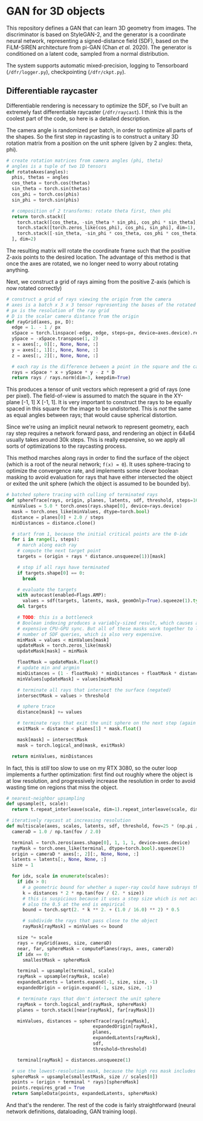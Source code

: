 # GAN for 3D objects
This repository defines a GAN that can learn 3D geometry from images. The discriminator is based on StyleGAN-2, and the generator is a coordinate neural network, representing a signed-distance field (SDF), based on the FiLM-SIREN architecture from pi-GAN (Chan _et al._ 2020). The generator is conditioned on a latent code, sampled from a normal distribution.

The system supports automatic mixed-precision, logging to Tensorboard (`/dfr/logger.py`), checkpointing (`/dfr/ckpt.py`).

## Differentiable raycaster
Differentiable rendering is necessary to optimize the SDF, so I've built an extremely fast differentiable raycaster (`/dfr/raycast`). I think this is the coolest part of the code, so here is a detailed description.

The camera angle is randomized per batch, in order to optimize all parts of the shapes. So the first step in raycasting is to construct a unitary 3D rotation matrix from a position on the unit sphere (given by 2 angles: theta, phi).
```python
# create rotation matrices from camera angles (phi, theta)
# angles is a tuple of two 1D tensors
def rotateAxes(angles):
  phis, thetas = angles
  cos_theta = torch.cos(thetas)
  sin_theta = torch.sin(thetas)
  cos_phi = torch.cos(phis)
  sin_phi = torch.sin(phis)

  # composition of 2 transforms: rotate theta first, then phi
  return torch.stack([
    torch.stack([cos_theta, -sin_theta * sin_phi, cos_phi * sin_theta], dim=1),
    torch.stack([torch.zeros_like(cos_phi), cos_phi, sin_phi], dim=1),
    torch.stack([-sin_theta, -sin_phi * cos_theta, cos_phi * cos_theta], dim=1),
  ], dim=2)
```
The resulting matrix will rotate the coordinate frame such that the positive Z-axis points to the desired location. The advantage of this method is that once the axes are rotated, we no longer need to worry about rotating anything.

Next, we construct a grid of rays aiming from the positive Z-axis (which is now rotated correctly)
```python
# construct a grid of rays viewing the origin from the camera
# axes is a batch x 3 x 3 tensor representing the bases of the rotated coordinate frames
# px is the resolution of the ray grid
# D is the scalar camera distance from the origin
def rayGrid(axes, px, D):
  edge = 1. - 1 / px
  xSpace = torch.linspace(-edge, edge, steps=px, device=axes.device).repeat(px, 1)[None, :, :, None]
  ySpace = -xSpace.transpose(1, 2)
  x = axes[:, 0][:, None, None, :]
  y = axes[:, 1][:, None, None, :]
  z = axes[:, 2][:, None, None, :]

  # each ray is the difference between a point in the square and the camera position (z * D)
  rays = xSpace * x + ySpace * y - z * D
  return rays / rays.norm(dim=3, keepdim=True)
```
This produces a tensor of unit vectors which represent a grid of rays (one per pixel). The field-of-view is assumed to match the square in the XY-plane [-1, 1] X [-1, 1]. It is very important to construct the rays to be equally spaced in this square for the image to be undistorted. This is _not_ the same as equal angles between rays; that would cause spherical distortion.

Since we're using an implicit neural network to represent geometry, each ray step requires a network forward pass, and rendering an object in 64x64 usually takes around 30k steps. This is really expensive, so we apply all sorts of optimizations to the raycasting process.

This method marches along rays in order to find the surface of the object (which is a root of the neural network; `f(x) = 0`). It uses sphere-tracing to optimize the convergence rate, and implements some clever boolean masking to avoid evaluation for rays that have either intersected the object or exited the unit sphere (which the object is assumed to be bounded by). 
```python
# batched sphere tracing with culling of terminated rays
def sphereTrace(rays, origin, planes, latents, sdf, threshold, steps=16):
  minValues = 5.0 * torch.ones(rays.shape[0], device=rays.device)
  mask = torch.ones_like(minValues, dtype=torch.bool)
  distance = planes[0] + 2.0 / steps
  minDistances = distance.clone()

  # start from 1, because the initial critical points are the 0-idx
  for i in range(1, steps):
    # march along each ray
    # compute the next target point
    targets = (origin + rays * distance.unsqueeze(1))[mask]

    # stop if all rays have terminated
    if targets.shape[0] == 0:
      break

    # evaluate the targets
    with autocast(enabled=Flags.AMP):
      values = sdf(targets, latents, mask, geomOnly=True).squeeze(1).type(torch.float)
    del targets

    # TODO: this is a bottleneck
    # Boolean indexing produces a variably-sized result, which causes an
    # expensive CPU-GPU sync. But all of these masks work together to limit the
    # number of SDF queries, which is also very expensive.
    minMask = values < minValues[mask]
    updateMask = torch.zeros_like(mask)
    updateMask[mask] = minMask

    floatMask = updateMask.float()
    # update min and argmin
    minDistances = (1 - floatMask) * minDistances + floatMask * distance
    minValues[updateMask] = values[minMask]

    # terminate all rays that intersect the surface (negated)
    intersectMask = values > threshold

    # sphere trace
    distance[mask] += values

    # terminate rays that exit the unit sphere on the next step (again negated)
    exitMask = distance < planes[1] * mask.float()

    mask[mask] = intersectMask
    mask = torch.logical_and(mask, exitMask)

  return minValues, minDistances
```

In fact, this is _still_ too slow to use on my RTX 3080, so the outer loop implements a further optimization: first find out roughly where the object is at low resolution, and progressively increase the resolution in order to avoid wasting time on regions that miss the object.
```python
# nearest-neighbor upsampling
def upsample(t, scale):
  return t.repeat_interleave(scale, dim=1).repeat_interleave(scale, dim=2)

# iteratively raycast at increasing resolution
def multiscale(axes, scales, latents, sdf, threshold, fov=25 * (np.pi / 180)):
  cameraD = 1.0 / np.tan(fov / 2.0)

  terminal = torch.zeros(axes.shape[0], 1, 1, 1, device=axes.device)
  rayMask = torch.ones_like(terminal, dtype=torch.bool).squeeze(3)
  origin = cameraD * axes[:, 2][:, None, None, :]
  latents = latents[:, None, None, :]
  size = 1

  for idx, scale in enumerate(scales):
    if idx > 0:
      # a geometric bound for whether a super-ray could have subrays that intersected the object
      k = distances * 2 * np.tan(fov / (2. * size))
      # this is suspicious because it uses a step size which is not actually used by sphere tracing
      # also the 0.5 at the end is empirical
      bound = torch.sqrt(2. * k ** 2. + (1.0 / 16.0) ** 2) * 0.5

      # subdivide the rays that pass close to the object
      rayMask[rayMask] = minValues <= bound

    size *= scale
    rays = rayGrid(axes, size, cameraD)
    near, far, sphereMask = computePlanes(rays, axes, cameraD)
    if idx == 0:
      smallestMask = sphereMask

    terminal = upsample(terminal, scale)
    rayMask = upsample(rayMask, scale)
    expandedLatents = latents.expand(-1, size, size, -1)
    expandedOrigin = origin.expand(-1, size, size, -1)

    # terminate rays that don't intersect the unit sphere
    rayMask = torch.logical_and(rayMask, sphereMask)
    planes = torch.stack([near[rayMask], far[rayMask]])

    minValues, distances = sphereTrace(rays[rayMask],
                                expandedOrigin[rayMask],
                                planes,
                                expandedLatents[rayMask],
                                sdf,
                                threshold=threshold)

    terminal[rayMask] = distances.unsqueeze(1)

  # use the lowest-resolution mask, because the high res mask includes unsampled rays
  sphereMask = upsample(smallestMask, size // scales[0])
  points = (origin + terminal * rays)[sphereMask]
  points.requires_grad = True
  return SampleData(points, expandedLatents, sphereMask)
```

And that's the renderer. The rest of the code is fairly straightforward (neural network definitions, dataloading, GAN training loop).

